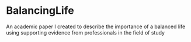 # BalancingLife
An academic paper I created to describe the importance of a balanced life using supporting evidence from professionals in the field of study
